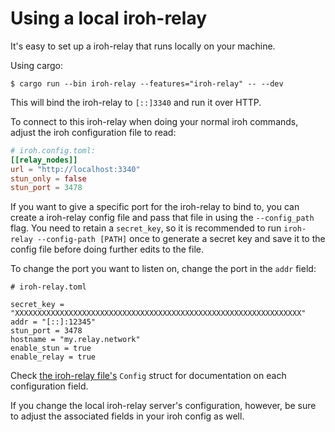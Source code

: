 # Using a local iroh-relay

It's easy to set up a iroh-relay that runs locally on your machine.

Using cargo:

```shell
$ cargo run --bin iroh-relay --features="iroh-relay" -- --dev
```

This will bind the iroh-relay to `[::]3340` and run it over HTTP.

To connect to this iroh-relay when doing your normal iroh commands, adjust the iroh configuration file to read:

```toml
# iroh.config.toml:
[[relay_nodes]]
url = "http://localhost:3340"
stun_only = false
stun_port = 3478
```

If you want to give a specific port for the iroh-relay to bind to, you can create a iroh-relay config file and pass that file in using the `--config_path` flag. You need to retain a `secret_key`, so it is recommended to run `iroh-relay --config-path [PATH]` once to generate a secret key and save it to the config file before doing further edits to the file.

To change the port you want to listen on, change the port in the `addr` field:

```
# iroh-relay.toml

secret_key = "XXXXXXXXXXXXXXXXXXXXXXXXXXXXXXXXXXXXXXXXXXXXXXXXXXXXXXXXXXXXXXXX"
addr = "[::]:12345"
stun_port = 3478
hostname = "my.relay.network"
enable_stun = true
enable_relay = true
```

Check [the iroh-relay file's](../src/bin/iroh-relay.rs) `Config` struct for documentation on each configuration field.

If you change the local iroh-relay server's configuration, however, be sure to adjust the associated fields in your iroh config as well.

